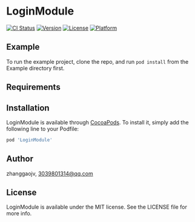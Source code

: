 # LoginModule

[![CI Status](https://img.shields.io/travis/zhanggaojv/LoginModule.svg?style=flat)](https://travis-ci.org/zhanggaojv/LoginModule)
[![Version](https://img.shields.io/cocoapods/v/LoginModule.svg?style=flat)](https://cocoapods.org/pods/LoginModule)
[![License](https://img.shields.io/cocoapods/l/LoginModule.svg?style=flat)](https://cocoapods.org/pods/LoginModule)
[![Platform](https://img.shields.io/cocoapods/p/LoginModule.svg?style=flat)](https://cocoapods.org/pods/LoginModule)

## Example

To run the example project, clone the repo, and run `pod install` from the Example directory first.

## Requirements

## Installation

LoginModule is available through [CocoaPods](https://cocoapods.org). To install
it, simply add the following line to your Podfile:

```ruby
pod 'LoginModule'
```

## Author

zhanggaojv, 3039801314@qq.com

## License

LoginModule is available under the MIT license. See the LICENSE file for more info.
